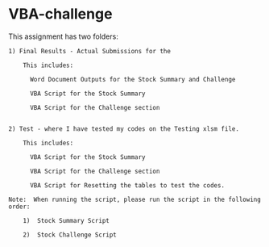 # VBA-challenge
This assignment has two folders:

    1) Final Results - Actual Submissions for the 
    
        This includes:
       
          Word Document Outputs for the Stock Summary and Challenge
          
          VBA Script for the Stock Summary 
          
          VBA Script for the Challenge section
          
          
    2) Test - where I have tested my codes on the Testing xlsm file.
    
        This includes:
       
          VBA Script for the Stock Summary 
          
          VBA Script for the Challenge section
          
          VBA Script for Resetting the tables to test the codes.
    
    Note:  When running the script, please run the script in the following order:
    
        1)  Stock Summary Script
        
        2)  Stock Challenge Script
          
     
